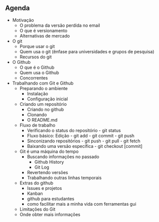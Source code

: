 ## Agenda

- Motivação
  - O problema da versão perdida no email
  - O que é versionamento
  - Alternativas de mercado
- O git
  - Porque usar o git
  - Quem usa o git (ênfase para universidades e grupos de pesquisa)
  - Recursos do git
- O Github
  - O que é o Github
  - Quem usa o Github
  - Concorrentes
- Trabalhando com Git e Github
  - Preparando o ambiente
    - Instalação
    - Configuração inicial
  - Criando um repositório
    - Criando no github
    - Clonando
    - O README.md
  - Fluxo de trabalho
    - Verificando o status do repositório - git status
    - Fluxo básico: Edição - git add - git commit - git push
    - Sinconizando repositórios - git push - git pull - git fetch
    - Baixando uma versão específica - git checkout [commit]
  - Git é uma máquina do tempo
    - Buscando informações no passado
      - Github History
      - Git Log
    - Revertendo versões
    - Trabalhando outras linhas temporais
  - Extras do github
    - Issues e projetos
    - Kanban
    - github para estudantes
    - como facilitar mais a minha vida com ferramentas gui
  - Limitações do Git
  - Onde obter mais informações
